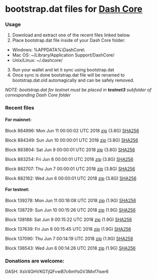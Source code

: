 # bootstrap.dat files for [Dash Core](https://www.dash.org)

### Usage

1. Download and extract one of the recent files linked below.
2. Place bootstrap.dat file inside of your Dash Core folder:
 - Windows: %APPDATA%\DashCore\
 - Mac OS: ~/Library/Application Support/DashCore/
 - Unix/Linux: ~/.dashcore/
3. Run your wallet and let it sync using bootstrap.dat
4. Once sync is done bootstrap.dat file will be renamed to bootstrap.dat.old automagically and can be safely removed.

_NOTE: bootstrap.dat for testnet must be placed in **testnet3** subfolder of corresponding Dash Core folder_

### Recent files

#### For mainnet:

Block 884896: Mon Jun 11 00:00:02 UTC 2018 [zip](https://dash-bootstrap.ams3.digitaloceanspaces.com/mainnet/2018-06-11/bootstrap.dat.zip) (3.8G) [SHA256](https://dash-bootstrap.ams3.digitaloceanspaces.com/mainnet/2018-06-11/sha256.txt)

Block 884349: Sun Jun 10 00:00:01 UTC 2018 [zip](https://dash-bootstrap.ams3.digitaloceanspaces.com/mainnet/2018-06-10/bootstrap.dat.zip) (3.8G) [SHA256](https://dash-bootstrap.ams3.digitaloceanspaces.com/mainnet/2018-06-10/sha256.txt)

Block 883804: Sat Jun  9 00:00:01 UTC 2018 [zip](https://dash-bootstrap.ams3.digitaloceanspaces.com/mainnet/2018-06-09/bootstrap.dat.zip) (3.8G) [SHA256](https://dash-bootstrap.ams3.digitaloceanspaces.com/mainnet/2018-06-09/sha256.txt)

Block 883254: Fri Jun  8 00:00:01 UTC 2018 [zip](https://dash-bootstrap.ams3.digitaloceanspaces.com/mainnet/2018-06-08/bootstrap.dat.zip) (3.8G) [SHA256](https://dash-bootstrap.ams3.digitaloceanspaces.com/mainnet/2018-06-08/sha256.txt)

Block 882707: Thu Jun  7 00:00:01 UTC 2018 [zip](https://dash-bootstrap.ams3.digitaloceanspaces.com/mainnet/2018-06-07/bootstrap.dat.zip) (3.8G) [SHA256](https://dash-bootstrap.ams3.digitaloceanspaces.com/mainnet/2018-06-07/sha256.txt)

Block 882162: Wed Jun  6 00:00:01 UTC 2018 [zip](https://dash-bootstrap.ams3.digitaloceanspaces.com/mainnet/2018-06-06/bootstrap.dat.zip) (3.8G) [SHA256](https://dash-bootstrap.ams3.digitaloceanspaces.com/mainnet/2018-06-06/sha256.txt)


#### For testnet:

Block 139278: Mon Jun 11 00:16:08 UTC 2018 [zip](https://dash-bootstrap.ams3.digitaloceanspaces.com/testnet/2018-06-11/bootstrap.dat.zip) (1.9G) [SHA256](https://dash-bootstrap.ams3.digitaloceanspaces.com/testnet/2018-06-11/sha256.txt)

Block 138729: Sun Jun 10 00:15:26 UTC 2018 [zip](https://dash-bootstrap.ams3.digitaloceanspaces.com/testnet/2018-06-10/bootstrap.dat.zip) (1.9G) [SHA256](https://dash-bootstrap.ams3.digitaloceanspaces.com/testnet/2018-06-10/sha256.txt)

Block 138188: Sat Jun  9 00:15:22 UTC 2018 [zip](https://dash-bootstrap.ams3.digitaloceanspaces.com/testnet/2018-06-09/bootstrap.dat.zip) (1.9G) [SHA256](https://dash-bootstrap.ams3.digitaloceanspaces.com/testnet/2018-06-09/sha256.txt)

Block 137639: Fri Jun  8 00:15:45 UTC 2018 [zip](https://dash-bootstrap.ams3.digitaloceanspaces.com/testnet/2018-06-08/bootstrap.dat.zip) (1.9G) [SHA256](https://dash-bootstrap.ams3.digitaloceanspaces.com/testnet/2018-06-08/sha256.txt)

Block 137090: Thu Jun  7 00:14:19 UTC 2018 [zip](https://dash-bootstrap.ams3.digitaloceanspaces.com/testnet/2018-06-07/bootstrap.dat.zip) (1.9G) [SHA256](https://dash-bootstrap.ams3.digitaloceanspaces.com/testnet/2018-06-07/sha256.txt)

Block 136543: Wed Jun  6 00:14:26 UTC 2018 [zip](https://dash-bootstrap.ams3.digitaloceanspaces.com/testnet/2018-06-06/bootstrap.dat.zip) (1.9G) [SHA256](https://dash-bootstrap.ams3.digitaloceanspaces.com/testnet/2018-06-06/sha256.txt)


### Donations are welcome:

DASH: XsV4GHVKGTjQFvwB7c6mYsGV3Mxf7iser6
